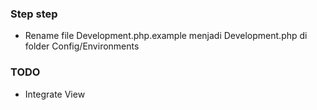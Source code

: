 ### Step step

* Rename file Development.php.example menjadi Development.php di folder Config/Environments


### TODO

* Integrate View
